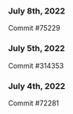 ### July 8th, 2022

Commit #75229

### July 5th, 2022

Commit #314353


### July 4th, 2022

Commit #72281
